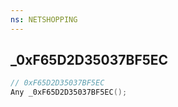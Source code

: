 ```yaml
---
ns: NETSHOPPING
---
```

## _0xF65D2D35037BF5EC

```c
// 0xF65D2D35037BF5EC
Any _0xF65D2D35037BF5EC();
```

